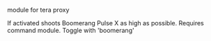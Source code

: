 module for tera proxy

If activated shoots Boomerang Pulse X as high as possible. Requires command module. Toggle with 'boomerang'
